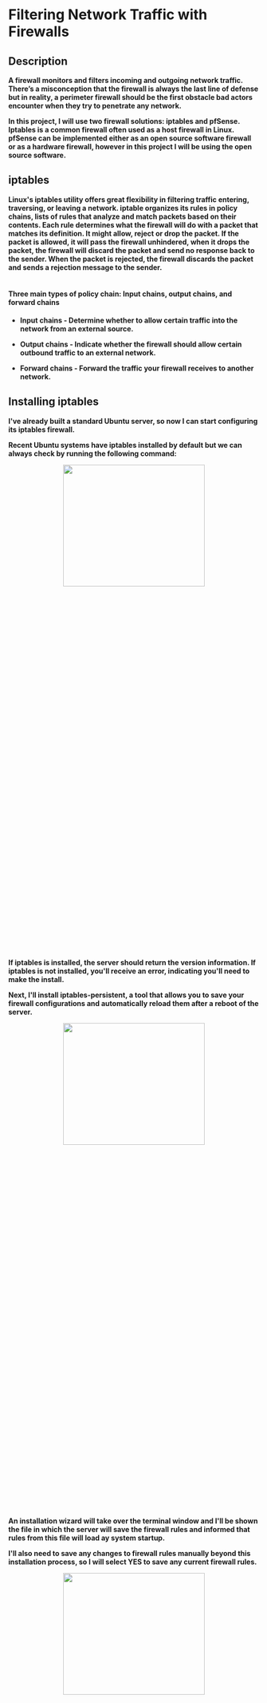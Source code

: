 <h1>Filtering Network Traffic with Firewalls</h1>


<h2>Description</h2>
<b>A firewall monitors and filters incoming and outgoing network traffic. There’s a misconception that the firewall is always the last line of defense but in reality, a perimeter firewall should be the first obstacle bad actors encounter when they try to penetrate any network.

In this project, I will use two firewall solutions: iptables and pfSense. Iptables is a common firewall often used as a host firewall in Linux. pfSense can be implemented either as an open source software firewall or as a hardware firewall, however in this project I will be using the open source software.
</b>


<h2>iptables</h2>

<b>Linux's iptables utility offers great flexibility in filtering traffic entering, traversing, or leaving a network. iptable organizes its rules in policy chains, lists of rules that analyze and match packets based on their contents. Each rule determines what the firewall will do with a packet that matches its definition. It might allow, reject or drop the packet. If the packet is allowed, it will pass the firewall unhindered, when it drops the packet, the firewall will discard the packet and send no response back to the sender. When the packet is rejected, the firewall discards the packet and sends a rejection message to the sender.
</b>
<br />
<br />


<h4>Three main types of policy chain: Input chains, output chains, and forward chains</h4>

- <b>Input chains - Determine whether to allow certain traffic into the network from an external source.</b>

- <b>Output chains - Indicate whether the firewall should allow certain outbound traffic to an external network.</b>

- <b>Forward chains - Forward the traffic your firewall receives to another network.</b>


<h2>Installing iptables</h2>

<b>I've already built a standard Ubuntu server, so now I can start configuring its iptables firewall.

Recent Ubuntu systems have iptables installed by default but we can always check by running the following command:
</b>
<p align="center">
<img src="https://i.imgur.com/TXg1Ou2.png" height="25%" width="75%" />
</p>

<b>If iptables is installed, the server should return the version information. If iptables is not installed, you'll receive an error, indicating you'll need to make the install.</b>


<b>Next, I'll install iptables-persistent, a tool that allows you to save your firewall configurations and automatically reload them after a reboot of the server.</b>

<p align="center">
<img src="https://i.imgur.com/oXtvCAQ.png" height="25%" width="75%" />
</p>

<b>An installation wizard will take over the terminal window and I'll be shown the file in which the server will save the firewall rules and informed that rules from this file will load ay system startup.

I'll also need to save any changes to firewall rules manually beyond this installation process, so I will select YES to save any current firewall rules. 
<p align="center">
<img src="https://i.imgur.com/GXioi9I.png" height="25%" width="75%" />
</p>
If I don't install this component, I will have to reconfigure my firewall every time I restart my server.
</b>

---
<b>Now let's go ahead and view our firewall rules. The command sudo iptables -L is used to list all the rules in the current IP tables on a Linux system. 

In the output, policy ACCEPT indicates that, by default, iptables accepts all traffic for input, output, and forwarding. This default behavior is desirable since it works without any user configuration. However, this solution is insecure. 
</b>

---
<h2>iptables Firewall Rules</h2>

<b>We need to keep in mind that order matters, when it comes to creating iptables rules. As traffic reaches your firewall, iptables checks its rules one after the other in the order they appear. 
</b>

<b>To understand how to contrust an iptables firewall rule, let's take a look at the following example:</b>

<p align="center">
<img src="https://i.imgur.com/WxoT4dt.png" height="25%" width="75%" />
</p>

<b>Immediately after sudo, iptables will begin the rule definition. The next argument determines whether the rule will be appended to (-A), deleted from (-D), or inserted into (-I) the specified policy chain. You can also specify (-R) to replace or update an existing rule. The INPUT indicates that a rule in the input chain is being modified. You can also specify OUTPUT, FORWARD, or other policy chains. In most cases, iptables needs to know the protocol and port to which the rules relate. In the example above, -p tcp indicates the rule will apply only to TCP traffic, and --dport 22 tells iptables that the rule applies to packets with a destination port of 22.</b> 

<b>The iptables firewall offer multiple matching modules, and you can specify the module to use with the -m argument. In the example provided, conntrack, a tool that allows stateful packet inspection, is used. Some other tools include connbytes, which creates rules based on the amount of traffic transferred, and connrate, which matches *on the transfer rate of the traffic.</b>
<b>Next, --ctstate tells iptables to allow and track traffic for the types of connections that follow NEW,ESTABLISHED. Finally, iptables will interpret -j and whatever follows it as the action to perform when this rule is matched. This will generally be, ACCEPT to all traffic matching this rule; DROP, or REJECT, to deny or block the traffic; or LOG to log the traffic to a logfile.</b>

---

<h2>Configuring iptables</h2>

<b>When configuring iptables, first add rules to drop invalid traffic. </b>
<p align="center">
<img src="https://i.imgur.com/IR1nMGE.png" height="25%" width="75%" />
</p>
<p align="center">
<img src="https://i.imgur.com/IvpUFD4.png" height="25%" width="75%" />
</p>

<b>Then, add rules to accept traffic related to existing connections, as well as established connections and the loopback address to aviod any issues. 
</b>

<p align="center">
  <img src="https://i.imgur.com/ESNl8IM.png" height="25%" width="75%" />
</p>
<p align="center">
  <img src="https://i.imgur.com/K2mCWV4.png" height="25%" width="75%" />
</p>
<p align="center">
  <img src="https://i.imgur.com/mqKZTZ3.png" height="25%" width="75%" />
</p>


<b>This allows the firewall to accept traffic matching a known connection or related to a connection in progress and discard any unexpected packets, keeping your network free from unsolicited or malicious network scanning activities.</b>
<b>Once these commands are run and rules are implemented to our policy chain, we can run the command to ruturn the list to ensure everything has been accepted:</b>

<p align="center">
<img src="https://i.imgur.com/A6gLYsN.png" height="25%" width="75%" />
</p>

<b>Now let's ensure that the firewall allows SSH traffic. We can do thi sin two ways: by broadly allowing SSH or by allowing SSH only from a subset of devices in my network. In this case I will allow SSH traffic originating from all devices in my network using the following command below:</b>

<p align="center">
<img src="https://i.imgur.com/sHLjr0x.png" height="25%" width="75%" />
</p>

<b>You should allow services like SSH only to and from specific IP addresses or ranges. Allowing remote access or file transfer between your endpoints and any other device is risky.</b>

<b>You can reduce your attack surface by specifying a source IP address or range in your input chain with the -s source option. I'm configuring iptables on a virtual machine, so I will choose to allow connections from a single host for management purposes and deny access to all other endpoints. </b>

<p align="center">
<img src="https://i.imgur.com/sHLjr0x.png" height="25%" width="75%" />
</p>

<b>If we run into a mistake, we can delete all the rules we've specified for any of our policy chains by using the -F chain or --flush chain, parameter:</b>


<b>Using the -P argument sets the default behavior of your policy chains and lets iptables know what to do with traffic that doesn't match your rules. I will set the behavior of my policy chain to DROP traffic. You will need to repeat the following for FORWARD AND OUTPUT</b>

<p align="center">
<img src="https://i.imgur.com/7h8QGfJ.png" height="25%" width="75%" />
</p>

<b>Now we will go ahead and check out iptables chain. We should notice the policy for all three chains has changed from ACCEPT to DROP, indicating the default behavior for each chain will drop traffic that doesn't match any of the rules created.</b>

<p align="center">
<img src="https://i.imgur.com/HeaqD2g.png" height="25%" width="75%" />
</p>

<b>Receving an error message indicating DNS failing is noraml, because the firewall is now blocking everything not explicitly allowed. This issue is resolved by the following rules.</b>

<p align="center">
<img src="https://i.imgur.com/IZTvx2i.png" height="25%" width="75%" />
</p>

<b>These commands append rules to the output chain, allowing the server to make outbound requests for domain name resolution on UDP and TCP port 53.</b>

<b>ICMP can be a useful troubleshooting tool that we may use so we will need to allow ping through the iptables firewall.</b>

<p align="center">
<img src="https://i.imgur.com/PgHioFF.png" height="25%" width="75%" />
</p>


<h2>Logging iptables Behavior</h2>

<b>Now that the iptables firewall is install and configured, we should tell it to log and produce records of traffic. Without logging, it will make troubleshooting issues difficult. </b>

<b>Let's create a new, custom policy chain. I'll name it LOGGING. The -N parameter is used to create new chains. Next, add a rule at the end of each of the INPUT and OUTPUT chains that tells iptables to send any traffic that hasn't yet matched a rule to the new LOGGING chain:</b>

<p align="center">
<img src="  sudo iptables -A INPUT / OUTPUT -j LOGGING" height="25%" width="75%" />
</p>

<b>Then, tell iptables to log only once per minute for each type of dropped packet:</b>

<p align="center">
<img src="   sudo iptables -A LOGGING -m limit --limit 1/minute -j LOG \ --log-prefix "FW-Dropped: " --log-level 4" height="25%" width="75%" />
</p>

<b>This limit is optional, and you can set it to any period, such as 1/second, 1/minute, 1/hour, or 1/day. Limiting the number of log entries reduces both the noise within and the size of the logfiles.


<b>Finally, the last command indicates to the firewall that, once logged, it can drop the packets.</b>

<p align="center">
<img src=" sudo iptables -A LOGGING -j DROP  " height="25%" width="75%" />
</p>

<b>iptables firewall is now configured for logging. Now that we are finished, we need to remember to save our configurations. We will do this by running the following command:</b> 

<p align="center">
<img src=" sudo netfilter-persistent save " height="25%" width="75%" />
</p>








